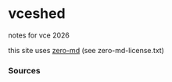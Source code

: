 # vceshed
notes for vce 2026

this site uses [zero-md](https://github.com/zerodevx/zero-md/) (see zero-md-license.txt)

### Sources

